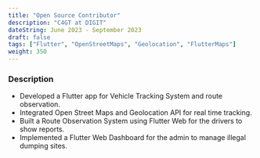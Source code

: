 ```yaml
---
title: "Open Source Contributor"
description: "C4GT at DIGIT"
dateString: June 2023 - September 2023
draft: false
tags: ["Flutter", "OpenStreetMaps", "Geolocation", "FlutterMaps"]
weight: 350
--- 
```


### Description

- Developed a Flutter app for Vehicle Tracking System and route observation.
- Integrated Open Street Maps and Geolocation API for real time tracking. 
- Built a Route Observation System using Flutter Web for the drivers to show reports.
- Implemented a Flutter Web Dashboard for the admin to manage illegal dumping sites.

